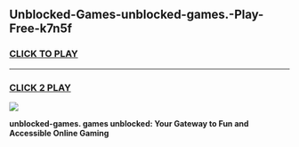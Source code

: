 
## Unblocked-Games-unblocked-games.-Play-Free-k7n5f
<h3>
<a href="https://premium76.site?title=unblocked-games.&ref=15A">CLICK TO PLAY</a></h3>
<hr>

<h3>
<a href="https://premium76.site?title=unblocked-games.&ref=15A">CLICK 2 PLAY</a>
  
</h3>

<a href="https://premium76.site?title=unblocked-games.&ref=15A"><img src="https://clearcache.store/games.png"></a>


**unblocked-games. games unblocked: Your Gateway to Fun and Accessible Online Gaming**
